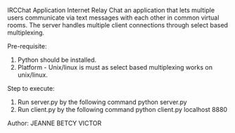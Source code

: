IRCChat Application
Internet Relay Chat an application that lets multiple users communicate via text messages with each other in common virtual rooms. The server handles multiple client connections through select based multiplexing.

Pre-requisite:
1. Python should be installed.
2. Platform - Unix/linux is must as select based multiplexing works on unix/linux.

Step to execute:
1. Run server.py by the following command
   python server.py
2. Run client.py by the following command
   python client.py localhost 8880 

Author:
JEANNE BETCY VICTOR
